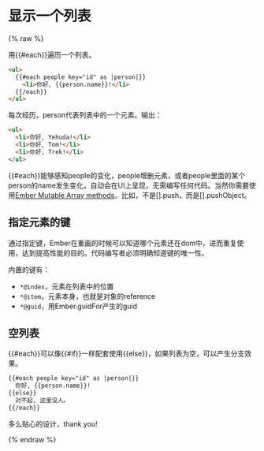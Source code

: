 # 显示一个列表

{% raw %}

用{{#each}}遍历一个列表。
```html
<ul>
  {{#each people key="id" as |person|}}
    <li>你好, {{person.name}}!</li>
  {{/each}}
</ul>
```
每次经历，person代表列表中的一个元素。输出：
```html
<ul>
  <li>你好, Yehuda!</li>
  <li>你好, Tom!</li>
  <li>你好, Trek!</li>
</ul>
```

{{#each}}能够感知people的变化，people增删元素，或者people里面的某个person的name发生变化，自动会在UI上呈现，无需编写任何代码。当然你需要使用[Ember Mutable Array methods](http://emberjs.com/api/classes/Ember.MutableArray.html)。比如，不是[].push，而是[].pushObject。

## 指定元素的键

通过指定键，Ember在重画的时候可以知道哪个元素还在dom中，进而重复使用，达到提高性能的目的。代码编写者必须明确知道键的唯一性。

内置的键有：
* ```*@index```，元素在列表中的位置
* ```*@item```，元素本身，也就是对象的reference
* ```*@guid```，用Ember.guidFor产生的guid

## 空列表

{{#each}}可以像{{#if}}一样配套使用{{else}}，如果列表为空，可以产生分支效果。
```html
{{#each people key="id" as |person|}}
  你好, {{person.name}}!
{{else}}
  对不起, 这里没人。
{{/each}}
```

多么贴心的设计，thank you!

{% endraw %}

